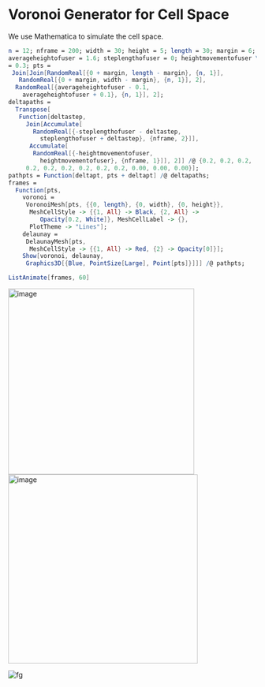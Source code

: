 # Voronoi Generator for Cell Space

We use Mathematica to simulate the cell space.
```Mathematica
n = 12; nframe = 200; width = 30; height = 5; length = 30; margin = 6; 
averageheightofuser = 1.6; steplengthofuser = 0; heightmovementofuser \
= 0.3; pts = 
 Join[Join[RandomReal[{0 + margin, length - margin}, {n, 1}], 
   RandomReal[{0 + margin, width - margin}, {n, 1}], 2], 
  RandomReal[{averageheightofuser - 0.1, 
    averageheightofuser + 0.1}, {n, 1}], 2];
deltapaths = 
  Transpose[
   Function[deltastep, 
     Join[Accumulate[
       RandomReal[{-steplengthofuser - deltastep, 
         steplengthofuser + deltastep}, {nframe, 2}]], 
      Accumulate[
       RandomReal[{-heightmovementofuser, 
         heightmovementofuser}, {nframe, 1}]], 2]] /@ {0.2, 0.2, 0.2, 
     0.2, 0.2, 0.2, 0.2, 0.2, 0.2, 0.00, 0.00, 0.00}];
pathpts = Function[deltapt, pts + deltapt] /@ deltapaths;
frames = 
  Function[pts, 
    voronoi = 
     VoronoiMesh[pts, {{0, length}, {0, width}, {0, height}},
      MeshCellStyle -> {{1, All} -> Black, {2, All} -> 
         Opacity[0.2, White]}, MeshCellLabel -> {}, 
      PlotTheme -> "Lines"]; 
    delaunay = 
     DelaunayMesh[pts, 
      MeshCellStyle -> {{1, All} -> Red, {2} -> Opacity[0]}];
    Show[voronoi, delaunay, 
     Graphics3D[{Blue, PointSize[Large], Point[pts]}]]] /@ pathpts;

ListAnimate[frames, 60]
```

<img width="377" alt="image" src="https://github.com/holoi/cell-space/assets/2534431/08df057b-c383-474f-8b5b-4176072ceb36">
<img width="384" alt="image" src="https://github.com/holoi/cell-space/assets/2534431/b40a17b3-dac0-4436-acde-215a8a8741ef">

![fg](https://github.com/holoi/cell-space/assets/2534431/c2e97fb1-52d8-4898-88d1-f23fd1a8157d)


